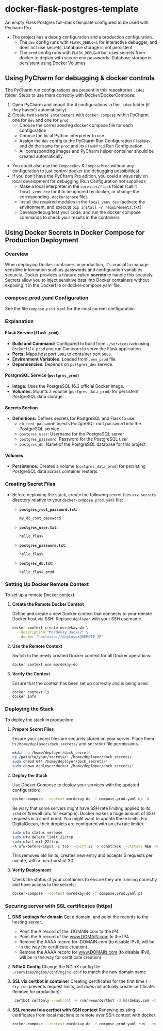 # docker-flask-postgres-template
An empty Flask Postgres full-stack template configured to be used with Pycharm Pro.

- The project has a debug configuration and a production configuration.
  - The `dev` config runs with `FLASK_DEBUG=1` for interactive debugger, and does not use secrets. Database storage is not persistent
  - The `prod` config runs with `FLASK_DEBUG=0` but uses secrets from docker to deploy with secure env passwords. Database storage is persistent using Docker Volumes

## Using PyCharm for debugging & docker controls
The PyCharm run configurations are present in this repositories `.idea` folder.
Steps to use them correctly with Docker/DockerCompose:
1. Open PyCharm and import the 4 configurations in the `.idea` folder (if they haven't automatically).
2. Create two `Remote Interpeters` with `docker compose` within PyCharm, one for `dev` and one for `prod`
   - Choose the corresponding docker compose file for each configuration
   - Choose the local Python interpreter to use
   - Assign the `dev` config to the PyCharm Run Configuration `FlaskDev`, and do the same for `prod` and its `FlaskProd` Run Configuration.
   - All corresponding images and PyCharm helper container should be created automatically.

- You could also use the `ComposeDev` & `ComposeProd` without any configuration to just control docker (no debugging possibilities) 
- If you don't have the PyCharm Pro edition, you could always rely on local development for debugging (Run Configuration not supplied):
  - Make a local interpreter in the `services/flask` folder (call it `local_venv_dev` for it to be ignored by docker, or change the corresponding `.dockerignore` file).
  - Install the required modules in the `local_venv_dev` (activate the environment, and execute `pip install -r requirements.txt`)
  - Develop/debug/test your code, and run the docker compose commands to check your results in the containers.


## Using Docker Secrets in Docker Compose for Production Deployment

### Overview

When deploying Docker containers in production, it's crucial to manage sensitive information such as passwords and configuration variables securely. Docker provides a feature called **secrets** to handle this securely. Secrets allow you to inject sensitive data into Docker containers without exposing it in the Dockerfile or docker-compose.yaml file.

### compose.prod.yaml Configuration
See the file `compose.prod.yaml` for the most current configuration

### Explanation

#### Flask Service (`flask_prod`)

- **Build and Command:** Configured to build from `./services/web` using `Dockerfile_prod` and run Gunicorn to serve the Flask application.
- **Ports:** Maps host port `5001` to container port `5000`.
- **Environment Variables:** Loaded from `.env_prod` file.
- **Dependencies:** Depends on `postgres_dev` service.

#### PostgreSQL Service (`postgres_prod`)

- **Image:** Uses the PostgreSQL 16.3 official Docker image.
- **Volumes:** Mounts a volume (`postgres_data_prod`) for persistent PostgreSQL data storage.

#### Secrets Section

- **Definitions:** Defines secrets for PostgreSQL and Flask to use:
  - `db_root_password`: Injects PostgreSQL root password into the PostgreSQL service.
  - `postgres_user`: Username for the PostgreSQL server
  - `postgres_password`: Password for the PostgreSQL user
  - `postgres_db`: Name of the PostgreSQL database for this project

#### Volumes

- **Persistence:** Creates a volume (`postgres_data_prod`) for persisting PostgreSQL data across container restarts.

### Creating Secret Files

- Before deploying the stack, create the following secret files in a `secrets` directory relative to your `docker-compose.prod.yaml` file:

    - **`postgres_root_password.txt`:**
       ```
       my_db_root_password
       ```

    - **`postgres_user.txt`:**
       ```
       hello_flask
       ```

    - **`postgres_password.txt`:**
       ```
       hello_flask
       ```

    - **`postgres_db.txt`:**
       ```
       hello_flask_prod
       ```


### Setting Up Docker Remote Context

To set up a remote Docker context:

1. **Create the Remote Docker Context**

    Define and create a new Docker context that connects to your remote Docker host via SSH. Replace `deployer` with your SSH username.

    ```sh
    docker context create mordekay-do \
      --description "Mordekay Docker" \
      --docker "host=ssh://deployer@REMOTE_IP"
    ```

2. **Use the Remote Context**

    Switch to the newly created Docker context for all Docker operations:

    ```sh
    docker context use mordekay-do
    ```

3. **Verify the Context**

    Ensure that the context has been set up correctly and is being used:

    ```sh
    docker context ls
    docker info
    ```

### Deploying the Stack

To deploy the stack in production:

1. **Prepare Secret Files**

    Ensure your secret files are securely stored on your server. Place them in `/home/deployer/dock_secrets/` and set strict file permissions.

    ```sh
    mkdir -p /home/deployer/dock_secrets
    cp /path/to/your/secrets/* /home/deployer/dock_secrets/
    sudo chmod 644 /home/deployer/dock_secrets/*
    sudo chown deployer:docker /home/deployer/dock_secrets/*
    ```
2. **Deploy the Stack**

    Use Docker Compose to deploy your services with the updated configuration:

    ```sh
    docker-compose --context mordekay-do -f compose.prod.yaml up -d
    ```
   
    Be wary that some servers might have SSH rate limiting applied to its `sshd` or firewall (`ufw` for example).
    Docker makes a huge amount of SSH requests in a short burst. You might want to update these limits.
    For DigitalOcean, their droplets are configured with an `ufw` rate limiter.
    ```sh
    sudo ufw status verbose
    sudo ufw delete limit 22/tcp
    sudo ufw limit 22/tcp
    -A ufw-before-input -p tcp --dport 22 -m conntrack --ctstate NEW -m limit --limit 5/minute --limit-burst 10 -j ACCEPT
    ```
    This removes old limits, creates new entry and accepts 5 requests per minute, with a max burst of 30. 


3. **Verify Deployment**

    Check the status of your containers to ensure they are running correctly and have access to the secrets:

    ```sh
    docker-compose --context mordekay-do -f compose.prod.yaml ps
    ```

### Securing server with SSL certificates (https)

1. **DNS settings for domain**
    Get a domain, and point the records to the hosting server.
    - Point the A record of the .DOMAIN.com to the IP4
    - Point the A record of the www.DOMAIN.com to the IP4
    - Remove the AAAA record for .DOMAIN.com (to disable IPv6, will be in the way for certificate creation)
    - Remove the AAAA record for www.DOMAIN.com (to disable IPv6, will be in the way for certificate creation)

2. **NGinX Config**
    Change the NGinX config file `./services/nginx/conf/nginx.conf` to match the new domain name 

3. **SSL via certbot in container**
   Creating certificates for the first time (`--dry-run` prevents request limits, but does not actually create certificate. Remove for production): 
   ```sh
    certbot certonly --webroot -w /var/www/certbot -d mordekay.com -d www.mordekay.com --text --agree-tos --email mats@mordekay.com --dry-run
   ```

4. **SSL renewal via certbot with SSH context**
Renewing existing certificates from local machine to remote over SSH context with docker:
   ```sh
   docker-compose --context mordekay-do -f compose.prod.yaml run --rm certbot renew --dry-run
   ```
